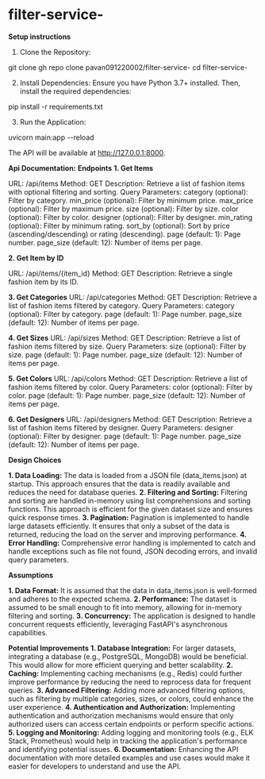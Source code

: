 # filter-service-

**Setup instructions**
1. Clone the Repository:

git clone gh repo clone pavan091220002/filter-service-
cd filter-service-

2. Install Dependencies:
Ensure you have Python 3.7+ installed. Then, install the required dependencies:

pip install -r requirements.txt

3. Run the Application:

uvicorn main:app --reload

The API will be available at http://127.0.0.1:8000.

**Api Documentation:**
**Endpoints**
**1. Get Items**

URL: /api/items
Method: GET
Description: Retrieve a list of fashion items with optional filtering and sorting.
Query Parameters:
category (optional): Filter by category.
min_price (optional): Filter by minimum price.
max_price (optional): Filter by maximum price.
size (optional): Filter by size.
color (optional): Filter by color.
designer (optional): Filter by designer.
min_rating (optional): Filter by minimum rating.
sort_by (optional): Sort by price (ascending/descending) or rating (descending).
page (default: 1): Page number.
page_size (default: 12): Number of items per page.

**2. Get Item by ID**

URL: /api/items/{item_id}
Method: GET
Description: Retrieve a single fashion item by its ID.

**3. Get Categories**
URL: /api/categories
Method: GET
Description: Retrieve a list of fashion items filtered by category.
Query Parameters:
category (optional): Filter by category.
page (default: 1): Page number.
page_size (default: 12): Number of items per page.

**4. Get Sizes**
URL: /api/sizes
Method: GET
Description: Retrieve a list of fashion items filtered by size.
Query Parameters:
size (optional): Filter by size.
page (default: 1): Page number.
page_size (default: 12): Number of items per page.

**5. Get Colors**
URL: /api/colors
Method: GET
Description: Retrieve a list of fashion items filtered by color.
Query Parameters:
color (optional): Filter by color.
page (default: 1): Page number.
page_size (default: 12): Number of items per page.

**6. Get Designers**
URL: /api/designers
Method: GET
Description: Retrieve a list of fashion items filtered by designer.
Query Parameters:
designer (optional): Filter by designer.
page (default: 1): Page number.
page_size (default: 12): Number of items per page.



**Design Choices**

**1. Data Loading:**
The data is loaded from a JSON file (data_items.json) at startup. This approach ensures that the data is readily available and reduces the need for database queries.
**2. Filtering and Sorting:**
Filtering and sorting are handled in-memory using list comprehensions and sorting functions. This approach is efficient for the given dataset size and ensures quick response times.
**3. Pagination:**
Pagination is implemented to handle large datasets efficiently. It ensures that only a subset of the data is returned, reducing the load on the server and improving performance.
**4. Error Handling:**
Comprehensive error handling is implemented to catch and handle exceptions such as file not found, JSON decoding errors, and invalid query parameters.



**Assumptions**

**1. Data Format:**
It is assumed that the data in data_items.json is well-formed and adheres to the expected schema.
**2. Performance:**
The dataset is assumed to be small enough to fit into memory, allowing for in-memory filtering and sorting.
**3. Concurrency:**
The application is designed to handle concurrent requests efficiently, leveraging FastAPI's asynchronous capabilities.


**Potential Improvements**
**1. Database Integration:**
For larger datasets, integrating a database (e.g., PostgreSQL, MongoDB) would be beneficial. This would allow for more efficient querying and better scalability.
**2. Caching:**
Implementing caching mechanisms (e.g., Redis) could further improve performance by reducing the need to reprocess data for frequent queries.
**3. Advanced Filtering:**
Adding more advanced filtering options, such as filtering by multiple categories, sizes, or colors, could enhance the user experience.
**4. Authentication and Authorization:**
Implementing authentication and authorization mechanisms would ensure that only authorized users can access certain endpoints or perform specific actions.
**5. Logging and Monitoring:**
Adding logging and monitoring tools (e.g., ELK Stack, Prometheus) would help in tracking the application's performance and identifying potential issues.
**6. Documentation:**
Enhancing the API documentation with more detailed examples and use cases would make it easier for developers to understand and use the API.
